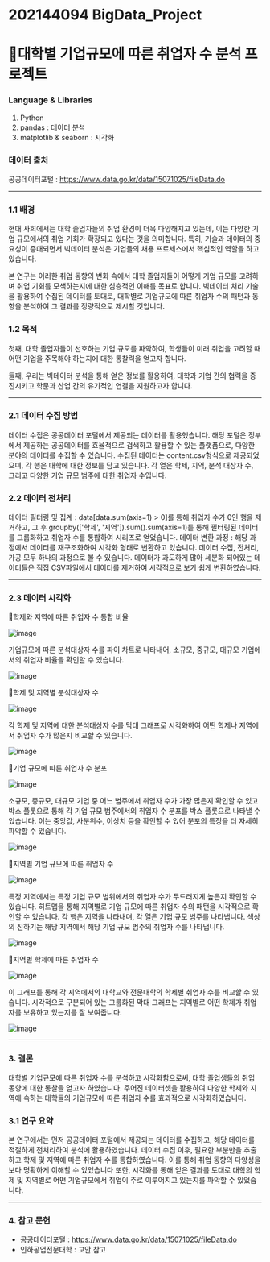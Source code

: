 # 202144094 BigData_Project
# :pushpin:**대학별 기업규모에 따른 취업자 수 분석 프로젝트**

### Language & Libraries
1. Python
2.  pandas : 데이터 분석
3.  matplotlib & seaborn : 시각화

### 데이터 출처 
공공데이터포털 : https://www.data.go.kr/data/15071025/fileData.do

<hr>

### 1.1 배경 
현대 사회에서는 대학 졸업자들의 취업 환경이 더욱 다양해지고 있는데, 이는 다양한 기업 규모에서의 취업 기회가 확장되고 있다는 것을 의미합니다. 특히, 기술과 데이터의 중요성이 증대되면서 빅데이터 분석은 기업들의 채용 프로세스에서 핵심적인 역할을 하고 있습니다.

본 연구는 이러한 취업 동향의 변화 속에서 대학 졸업자들이 어떻게 기업 규모를 고려하며 취업 기회를 모색하는지에 대한 심층적인 이해를 목표로 합니다. 빅데이터 처리 기술을 활용하여 수집된 데이터를 토대로, 대학별로 기업규모에 따른 취업자 수의 패턴과 동향을 분석하여 그 결과를 정량적으로 제시할 것입니다.

### 1.2 목적
첫째, 대학 졸업자들이 선호하는 기업 규모를 파악하여, 학생들이 미래 취업을 고려할 때 어떤 기업을 주목해야 하는지에 대한 통찰력을 얻고자 합니다.

둘째, 우리는 빅데이터 분석을 통해 얻은 정보를 활용하여, 대학과 기업 간의 협력을 증진시키고 학문과 산업 간의 유기적인 연결을 지원하고자 합니다.
<hr>

### 2.1 데이터 수집 방법
데이터 수집은 공공데이터 포털에서 제공되는 데이터를 활용했습니다. 해당 포털은 정부에서 제공하는 공공데이터를 효율적으로 검색하고 활용할 수 있는 플랫폼으로, 다양한 분야의 데이터를 수집할 수 있습니다.
수집된 데이터는 content.csv형식으로 제공되었으며, 각 행은 대학에 대한 정보를 담고 있습니다. 각 열은 학제, 지역, 분석 대상자 수, 그리고 다양한 기업 규모 범주에 대한 취업자 수입니다.

### 2.2 데이터 전처리
데이터 필터링 및 집계 : data[data.sum(axis=1) > 0]를 통해 취업자 수가 0인 행을 제거하고, 그 후 groupby(['학제', '지역']).sum().sum(axis=1)를 통해 필터링된 데이터를 그룹화하고 취업자 수를 통합하여 시리즈로 얻었습니다.
데이터 변환 과정 : 해당 과정에서 데이터를 재구조화하여 시각화 형태로 변환하고 있습니다. 데이터 수집, 전처리, 가공 모두 하나의 과정으로 볼 수 있습니다. 데이터가 과도하게 많아 세분화 되어있는 데이터들은 직접 CSV파일에서 데이터를 제거하여 시각적으로 보기 쉽게 변환하였습니다.

<hr>

### 2.3 데이터 시각화

 :mag_right:학제와 지역에 따른 취업자 수 통합 비율

![image](https://github.com/choi-jeonghyun/202144094_ChoiJeongHyun/assets/151538566/47919afa-ce2c-4a06-bdf2-482fc50cffae)

기업규모에 따른 분석대상자 수를 파이 차트로 나타내어, 소규모, 중규모, 대규모 기업에서의 취업자 비율을 확인할 수 있습니다.

![image](https://github.com/choi-jeonghyun/202144094_ChoiJeongHyun/assets/151538566/fad4b15b-b065-447e-a589-2bdfbe31c229) 



 :mag_right:학제 및 지역별 분석대상자 수
 
![image](https://github.com/choi-jeonghyun/202144094_ChoiJeongHyun/assets/151538566/1f9696ea-8b9c-4099-b3db-9ae11d9b8253)

각 학제 및 지역에 대한 분석대상자 수를 막대 그래프로 시각화하여 어떤 학제나 지역에서 취업자 수가 많은지 비교할 수 있습니다.

![image](https://github.com/choi-jeonghyun/202144094_ChoiJeongHyun/assets/151538566/4f325c26-6a1b-4e24-afa7-ab0cb7a33820)

:mag_right:기업 규모에 따른 취업자 수 분포

![image](https://github.com/choi-jeonghyun/202144094_ChoiJeongHyun/assets/151538566/40d519c6-558e-4f6a-a717-2d678fed1ebd)

소규모, 중규모, 대규모 기업 중 어느 범주에서 취업자 수가 가장 많은지 확인할 수 있고
박스 플롯으로 통해 각 기업 규모 범주에서의 취업자 수 분포를 박스 플롯으로 나타낼 수 있습니다. 이는 중앙값, 사분위수, 이상치 등을 확인할 수 있어 분포의 특징을 더 자세히 파악할 수 있습니다.

![image](https://github.com/choi-jeonghyun/202144094_ChoiJeongHyun/assets/151538566/96d576b4-b3ff-4f46-b8cc-3899109e52a0)

:mag_right:지역별 기업 규모에 따른 취업자 수

![image](https://github.com/choi-jeonghyun/202144094_ChoiJeongHyun/assets/151538566/b35d9d82-8a7a-4c1b-8071-2521a1cb9455)

특정 지역에서는 특정 기업 규모 범위에서의 취업자 수가 두드러지게 높은지 확인할 수 있습니다. 히트맵을 통해 지역별로 기업 규모에 따른 취업자 수의 패턴을 시각적으로 확인할 수 있습니다. 각 행은 지역을 나타내며, 각 열은 기업 규모 범주를 나타냅니다. 색상의 진하기는 해당 지역에서 해당 기업 규모 범주의 취업자 수를 나타냅니다.

![image](https://github.com/choi-jeonghyun/202144094_ChoiJeongHyun/assets/151538566/080f90ea-57a3-494d-8c6d-b8ee791eb83b)

:mag_right:지역별 학제에 따른 취업자 수

![image](https://github.com/choi-jeonghyun/202144094_ChoiJeongHyun/assets/151538566/ba46ffd0-0b67-4d01-881f-cfc0536b778d)

이 그래프를 통해 각 지역에서의 대학교와 전문대학의 학제별 취업자 수를 비교할 수 있습니다. 시각적으로 구분되어 있는 그룹화된 막대 그래프는 지역별로 어떤 학제가 취업자를 보유하고 있는지를 잘 보여줍니다.

![image](https://github.com/choi-jeonghyun/202144094_ChoiJeongHyun/assets/151538566/cef053a8-ed3d-4994-8aea-6c121b8265e5)

<hr>

### 3. 결론
대학별 기업규모에 따른 취업자 수를 분석하고 시각화함으로써, 대학 졸업생들의 취업 동향에 대한 통찰을 얻고자 하였습니다. 주어진 데이터셋을 활용하여 다양한 학제와 지역에 속하는 대학들의 기업규모에 따른 취업자 수를 효과적으로 시각화하였습니다.

### 3.1 연구 요약
본 연구에서는 먼저 공공데이터 포털에서 제공되는 데이터를 수집하고, 해당 데이터를 적절하게 전처리하여 분석에 활용하였습니다. 데이터 수집 이후, 필요한 부분만을 추출하고 학제 및 지역에 따른 취업자 수를 통합하였습니다. 이를 통해 취업 동향의 다양성을 보다 명확하게 이해할 수 있었습니다 또한, 시각화를 통해 얻은 결과를 토대로 대학의 학제 및 지역별로 어떤 기업규모에서 취업이 주로 이루어지고 있는지를 파악할 수 있었습니다. 

<hr>

### 4. 참고 문헌
- 공공데이터포털 : https://www.data.go.kr/data/15071025/fileData.do
- 인하공업전문대학 : 교안 참고
